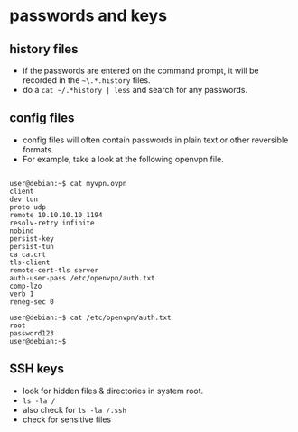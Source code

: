 # passwords and keys

## history files
- if the passwords are entered on the command prompt, it will be recorded in the `~\.*.history` files.
- do a `cat ~/.*history | less` and search for any passwords.
 
## config files
- config files will often contain passwords in plain text or other reversible formats.
- For example, take a look at the following openvpn file.
```

user@debian:~$ cat myvpn.ovpn 
client
dev tun
proto udp
remote 10.10.10.10 1194
resolv-retry infinite
nobind
persist-key
persist-tun
ca ca.crt
tls-client
remote-cert-tls server
auth-user-pass /etc/openvpn/auth.txt
comp-lzo
verb 1
reneg-sec 0

user@debian:~$ cat /etc/openvpn/auth.txt 
root
password123
user@debian:~$ 

```

## SSH keys

- look for hidden files & directories in system root.
- `ls -la /`
- also check for `ls -la /.ssh`
- check for sensitive files
